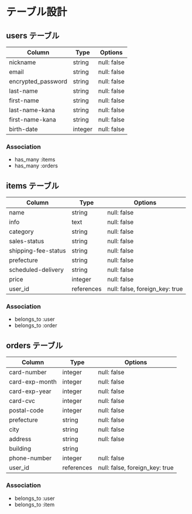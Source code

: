 # テーブル設計

## users テーブル

| Column              | Type    | Options     |
| ------------------- | ------- | ----------- |
| nickname            | string  | null: false |
| email               | string  | null: false |
| encrypted_password  | string  | null: false |
| last-name           | string  | null: false |
| first-name          | string  | null: false |
| last-name-kana      | string  | null: false |
| first-name-kana     | string  | null: false |
| birth-date          | integer | null: false |

### Association

- has_many :items
- has_many :orders

## items テーブル

| Column               | Type       | Options     |
| -------------------- | ---------- | ----------- |
| name                 | string     | null: false |
| info                 | text       | null: false |
| category             | string     | null: false |
| sales-status         | string     | null: false |
| shipping-fee-status  | string     | null: false |
| prefecture           | string     | null: false |
| scheduled-delivery   | string     | null: false |
| price                | integer    | null: false |
| user_id              | references | null: false, foreign_key: true |

### Association

- belongs_to :user
- belongs_to :order


## orders テーブル

| Column         | Type       | Options     |
| -------------- | ---------- | ----------- |
| card-number    | integer    | null: false |
| card-exp-month | integer    | null: false |
| card-exp-year  | integer    | null: false |
| card-cvc       | integer    | null: false |
| postal-code    | integer    | null: false |
| prefecture     | string     | null: false |
| city           | string     | null: false |
| address        | string     | null: false |
| building       | string     |             |
| phone-number   | integer    | null: false |
| user_id        | references | null: false, foreign_key: true |

### Association

- belongs_to :user
- belongs_to :item
